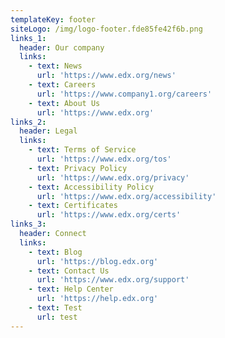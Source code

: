 ```yaml
---
templateKey: footer
siteLogo: /img/logo-footer.fde85fe42f6b.png
links_1:
  header: Our company
  links:
    - text: News
      url: 'https://www.edx.org/news'
    - text: Careers
      url: 'https://www.company1.org/careers'
    - text: About Us
      url: 'https://www.edx.org'
links_2:
  header: Legal
  links:
    - text: Terms of Service
      url: 'https://www.edx.org/tos'
    - text: Privacy Policy
      url: 'https://www.edx.org/privacy'
    - text: Accessibility Policy
      url: 'https://www.edx.org/accessibility'
    - text: Certificates
      url: 'https://www.edx.org/certs'
links_3:
  header: Connect
  links:
    - text: Blog
      url: 'https://blog.edx.org'
    - text: Contact Us
      url: 'https://www.edx.org/support'
    - text: Help Center
      url: 'https://help.edx.org'
    - text: Test
      url: test
---
```


